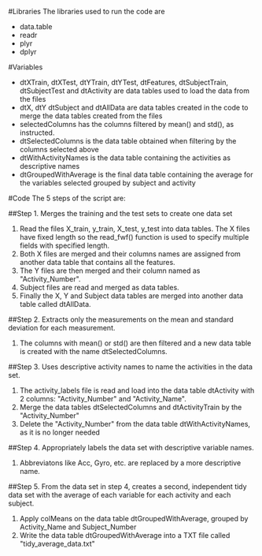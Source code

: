#Libraries
The libraries used to run the code are 
- data.table
- readr
- plyr
- dplyr

#Variables
- dtXTrain, dtXTest, dtYTrain, dtYTest,  dtFeatures, dtSubjectTrain, dtSubjectTest and dtActivity are data tables used to load the data from the files
- dtX, dtY dtSubject and dtAllData are data tables created in the code to merge the data tables created from the files
- selectedColumns has the columns filtered by mean() and std(), as instructed.
- dtSelectedColumns is the data table obtained when filtering by the columns selected above
- dtWithActivityNames is the data table containing the activities as descriptive names
- dtGroupedWithAverage is the final data table containing the average for the variables selected grouped by subject and activity

#Code
The 5 steps of the script are:

##Step 1. Merges the training and the test sets to create one data set
1. Read the files X_train, y_train, X_test, y_test into data tables. The X files have fixed length so the read_fwf() function is used to specify multiple fields with specified length. 
2. Both X files are merged and their columns names are assigned from another data table that contains all the features. 
3. The Y files are then merged and their column named as "Activity_Number".
4. Subject files are read and merged as data tables.
5. Finally the X, Y and Subject data tables are merged into another data table called dtAllData.
    
##Step 2. Extracts only the measurements on the mean and standard deviation for each measurement.
1. The columns with mean() or std() are then filtered and a new data table is created with the name dtSelectedColumns.

##Step 3. Uses descriptive activity names to name the activities in the data set.
1. The activity_labels file is read and load into the data table dtActivity with 2 columns: "Activity_Number" and "Activity_Name".
2. Merge the data tables dtSelectedColumns and dtActivityTrain by the "Activity_Number"
3. Delete the "Activity_Number" from the data table dtWithActivityNames, as it is no longer needed

##Step 4. Appropriately labels the data set with descriptive variable names.
1. Abbreviatons like Acc, Gyro, etc. are replaced by a more descriptive name.

##Step 5. From the data set in step 4, creates a second, independent tidy data set with the average of each variable for each activity and each subject.
1. Apply colMeans on the data table dtGroupedWithAverage, grouped by Activity_Name and Subject_Number
2. Write the data table dtGroupedWithAverage into a TXT file called "tidy_average_data.txt"
